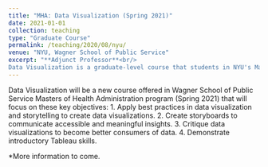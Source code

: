 ```yaml
---
title: "MHA: Data Visualization (Spring 2021)"
date: 2021-01-01
collection: teaching
type: "Graduate Course"
permalink: /teaching/2020/08/nyu/ 
venue: "NYU, Wagner School of Public Service"
excerpt: "**Adjunct Professor**<br/>
Data Visualization is a graduate-level course that students in NYU's Master of Health Administration will take in order to gain practical skills in data visualization."
---
```


Data Visualization will be a new course offered in Wagner School of Public Service Masters of Health Administration program (Spring 2021) that will focus on these key objectives: 1. Apply best practices in data visualization and storytelling to create data visualizations. 2. Create storyboards to communicate accessible and meaningful insights. 3. Critique data visualizations to become better consumers of data. 4. Demonstrate introductory Tableau skills.

*More information to come. 
